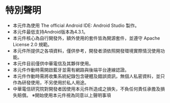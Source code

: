 特別聲明
======
-   本元件為使用 The official Android IDE: Android Studio 製作。
-   本元件最低支持Android版本為4.3.1。
-   本元件核心為自行開發外，額外使用的套件皆為開源套件，並遵守 Apache License 2.0 規範。
-   本元件所提供之各項資料，僅供參考，開發者須依照開發環境實際情況使用功能。
-   本元件目前僅供中華電信及其夥伴使用。
-   本元件作動時需開啟藍牙並需有網路與後端平台連線認證。
-   本元件作動時需將收集系統紀錄包含硬體及錯誤資訊，無個人私密資料，並只作為研發使用，不另使用於私人用途。
-   中華電信研究院對開發者因使用本元件所造成之損失，不負任何責任承擔及損失賠償。
※開始使用本元件視為同意以上聲明事項
